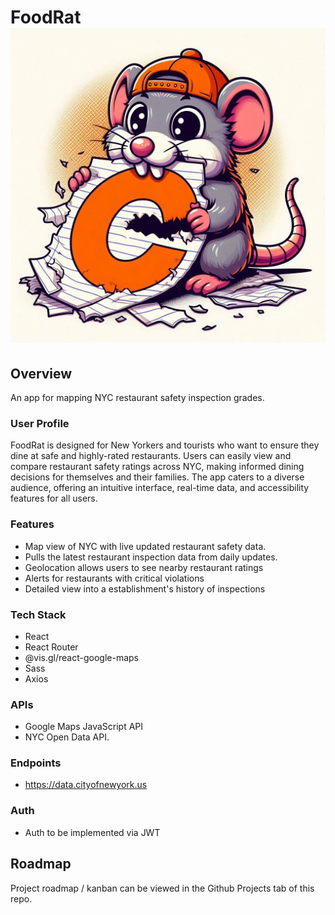 # FoodRat ![foodrat mascot](https://github.com/kirk-en/foodrat-frontend/blob/develop/src/assets/concept-art/foodrat-mascot.jpg)


## Overview

An app for mapping NYC restaurant safety inspection grades.

### User Profile

FoodRat is designed for New Yorkers and tourists who want to ensure they dine at safe and highly-rated restaurants. Users can easily view and compare restaurant safety ratings across NYC, making informed dining decisions for themselves and their families. The app caters to a diverse audience, offering an intuitive interface, real-time data, and accessibility features for all users.

### Features

- Map view of NYC with live updated restaurant safety data.
- Pulls the latest restaurant inspection data from daily updates.
- Geolocation allows users to see nearby restaurant ratings
- Alerts for restaurants with critical violations
- Detailed view into a establishment's history of inspections

### Tech Stack

- React
- React Router
- @vis.gl/react-google-maps
- Sass
- Axios

### APIs

- Google Maps JavaScript API
- NYC Open Data API.


### Endpoints

- https://data.cityofnewyork.us

### Auth

- Auth to be implemented via JWT

## Roadmap

Project roadmap / kanban can be viewed in the Github Projects tab of this repo.